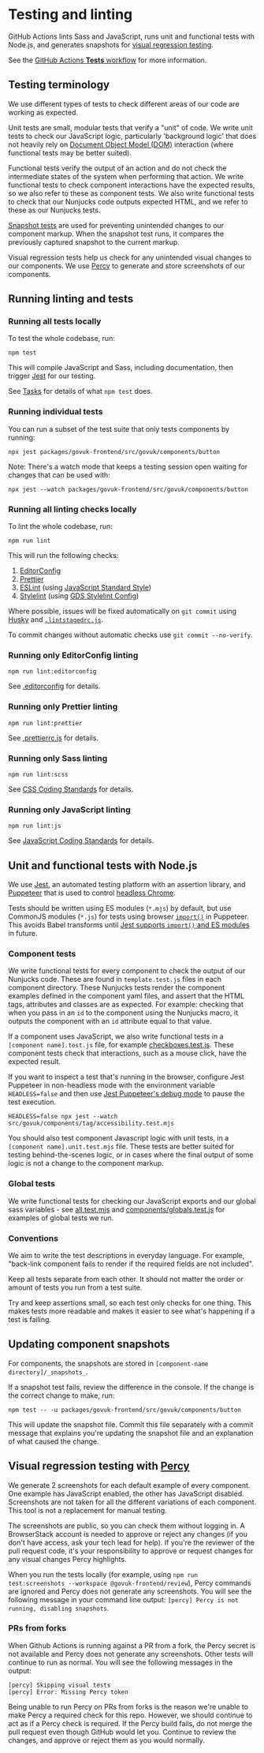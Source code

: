 # Testing and linting

GitHub Actions lints Sass and JavaScript, runs unit and functional tests with Node.js, and generates snapshots for [visual regression testing](#visual-regression-testing-with-percy).

See the [GitHub Actions **Tests** workflow](https://github.com/alphagov/govuk-frontend/actions/workflows/tests.yml) for more information.

## Testing terminology

We use different types of tests to check different areas of our code are working as expected.

Unit tests are small, modular tests that verify a "unit" of code. We write unit tests to check our JavaScript logic, particularly 'background logic' that does not heavily rely on [Document Object Model (DOM)](https://developer.mozilla.org/en-US/docs/Web/API/Document_Object_Model/Introduction) interaction (where functional tests may be better suited).

Functional tests verify the output of an action and do not check the intermediate states of the system when performing that action. We write functional tests to check component interactions have the expected results, so we also refer to these as component tests. We also write functional tests to check that our Nunjucks code outputs expected HTML, and we refer to these as our Nunjucks tests.

[Snapshot tests](https://facebook.github.io/jest/docs/en/snapshot-testing.html) are used for preventing unintended changes to our component markup. When the snapshot test runs, it compares the previously captured snapshot to the current markup.

Visual regression tests help us check for any unintended visual changes to our components. We use [Percy](https://percy.io/) to generate and store screenshots of our components.

## Running linting and tests

### Running all tests locally

To test the whole codebase, run:

```shell
npm test
```

This will compile JavaScript and Sass, including documentation, then trigger [Jest](https://github.com/facebook/jest) for our testing.

See [Tasks](../contributing/tasks.md) for details of what `npm test` does.

### Running individual tests

You can run a subset of the test suite that only tests components by running:

```shell
npx jest packages/govuk-frontend/src/govuk/components/button
```

Note: There's a watch mode that keeps a testing session open waiting for changes that can be used with:

```shell
npx jest --watch packages/govuk-frontend/src/govuk/components/button
```

### Running all linting checks locally

To lint the whole codebase, run:

```shell
npm run lint
```

This will run the following checks:

1. [EditorConfig](https://editorconfig.org)
2. [Prettier](https://prettier.io)
3. [ESLint](https://eslint.org) (using [JavaScript Standard Style](https://standardjs.com))
4. [Stylelint](https://stylelint.io) (using [GDS Stylelint Config](https://github.com/alphagov/stylelint-config-gds))

Where possible, issues will be fixed automatically on `git commit` using [Husky](https://typicode.github.io/husky/) and [`.lintstagedrc.js`](/.lintstagedrc.js).

To commit changes without automatic checks use `git commit --no-verify`.

### Running only EditorConfig linting

```shell
npm run lint:editorconfig
```

See [.editorconfig](/.editorconfig) for details.

### Running only Prettier linting

```shell
npm run lint:prettier
```

See [.prettierrc.js](/.prettierrc.js) for details.

### Running only Sass linting

```shell
npm run lint:scss
```

See [CSS Coding Standards](/docs/contributing/coding-standards/css.md#linting) for details.

### Running only JavaScript linting

```shell
npm run lint:js
```

See [JavaScript Coding Standards](/docs/contributing/coding-standards/js.md#formatting-and-linting) for details.

## Unit and functional tests with Node.js

We use [Jest](https://jestjs.io/), an automated testing platform with an assertion library, and [Puppeteer](https://pptr.dev/) that is used to control [headless Chrome](https://developers.google.com/web/updates/2017/04/headless-chrome).

Tests should be written using ES modules (`*.mjs`) by default, but use CommonJS modules (`*.js`) for tests using browser [`import()`](https://developer.mozilla.org/en-US/docs/Web/JavaScript/Reference/Operators/import) in Puppeteer. This avoids Babel transforms until [Jest supports `import()` and ES modules](https://jestjs.io/docs/ecmascript-modules) in future.

### Component tests

We write functional tests for every component to check the output of our Nunjucks code. These are found in `template.test.js` files in each component directory. These Nunjucks tests render the component examples defined in the component yaml files, and assert that the HTML tags, attributes and classes are as expected. For example: checking that when you pass in an `id` to the component using the Nunjucks macro, it outputs the component with an `id` attribute equal to that value.

If a component uses JavaScript, we also write functional tests in a `[component name].test.js` file, for example [checkboxes.test.js](/packages/govuk-frontend/src/govuk/components/checkboxes/checkboxes.test.js). These component tests check that interactions, such as a mouse click, have the expected result.

If you want to inspect a test that's running in the browser, configure Jest Puppeteer in non-headless mode with the environment variable `HEADLESS=false` and then use [Jest Puppeteer's debug mode](https://github.com/argos-ci/jest-puppeteer/blob/main/README.md#debug-mode) to pause the test execution.

```shell
HEADLESS=false npx jest --watch src/govuk/components/tag/accessibility.test.mjs
```

You should also test component Javascript logic with unit tests, in a `[component name].unit.test.mjs` file. These tests are better suited for testing behind-the-scenes logic, or in cases where the final output of some logic is not a change to the component markup.

### Global tests

We write functional tests for checking our JavaScript exports and our global sass variables - see [all.test.mjs](/packages/govuk-frontend/src/govuk/all.test.mjs) and [components/globals.test.js](/packages/govuk-frontend/src/govuk/components/globals.test.js) for examples of global tests we run.

### Conventions

We aim to write the test descriptions in everyday language. For example, "back-link component fails to render if the required fields are not included".

Keep all tests separate from each other. It should not matter the order or amount of tests you run from a test suite.

Try and keep assertions small, so each test only checks for one thing. This makes tests more readable and makes it easier to see what's happening if a test is failing.

## Updating component snapshots

For components, the snapshots are stored in `[component-name directory]/_snapshots_`.

If a snapshot test fails, review the difference in the console. If the change is the correct change to make, run:

```shell
npm test -- -u packages/govuk-frontend/src/govuk/components/button
```

This will update the snapshot file. Commit this file separately with a commit message that explains you're updating the snapshot file and an explanation of what caused the change.

## Visual regression testing with [Percy](https://percy.io/)

We generate 2 screenshots for each default example of every component. One example has JavaScript enabled, the other has JavaScript disabled. Screenshots are not taken for all the different variations of each component. This tool is not a replacement for manual testing.

The screenshots are public, so you can check them without logging in. A BrowserStack account is needed to approve or reject any changes (if you don't have access, ask your tech lead for help). If you're the reviewer of the pull request code, it's your responsibility to approve or request changes for any visual changes Percy highlights.

When you run the tests locally (for example, using `npm run test:screenshots --workspace @govuk-frontend/review`), Percy commands are ignored and Percy does not generate any screenshots. You will see the following message in your command line output: `[percy] Percy is not running, disabling snapshots`.

### PRs from forks

When Github Actions is running against a PR from a fork, the Percy secret is not available and Percy does not generate any screenshots. Other tests will continue to run as normal. You will see the following messages in the output:

```console
[percy] Skipping visual tests
[percy] Error: Missing Percy token
```

Being unable to run Percy on PRs from forks is the reason we're unable to make Percy a required check for this repo. However, we should continue to act as if a Percy check is required. If the Percy build fails, do not merge the pull request even though GitHub would let you. Continue to review the changes, and approve or reject them as you would normally.

